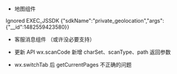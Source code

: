 * 地图组件

Ignored EXEC_JSSDK {"sdkName":"private_geolocation","args":{"__id":1482559423580}}

* 客服消息组件 （或许没必要支持）

* 更新 API wx.scanCode 新增 charSet、scanType、path 返回参数
* wx.switchTab 后 getCurrentPages 不正确的问题
